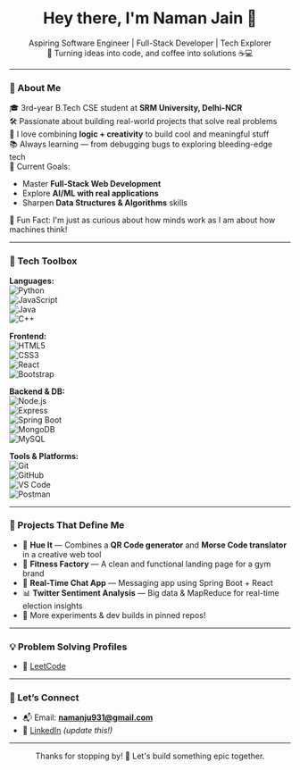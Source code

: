 <h1 align="center">Hey there, I'm Naman Jain 👋</h1>
<p align="center">
  Aspiring Software Engineer | Full-Stack Developer | Tech Explorer<br>
  🚀 Turning ideas into code, and coffee into solutions ☕💻
</p>

---

### 📌 About Me

🎓 3rd-year B.Tech CSE student at **SRM University, Delhi-NCR**  
🛠️ Passionate about building real-world projects that solve real problems  
💭 I love combining **logic + creativity** to build cool and meaningful stuff  
📚 Always learning — from debugging bugs to exploring bleeding-edge tech  
🎯 Current Goals:  
- Master **Full-Stack Web Development**  
- Explore **AI/ML with real applications**  
- Sharpen **Data Structures & Algorithms** skills  

🧠 Fun Fact: I'm just as curious about how minds work as I am about how machines think!

---

### 🧰 Tech Toolbox

**Languages:**  
![Python](https://img.shields.io/badge/-Python-3776AB?style=flat&logo=python&logoColor=white)  
![JavaScript](https://img.shields.io/badge/-JavaScript-F7DF1E?style=flat&logo=javascript&logoColor=black)  
![Java](https://img.shields.io/badge/-Java-007396?style=flat&logo=java&logoColor=white)  
![C++](https://img.shields.io/badge/-C++-00599C?style=flat&logo=c%2B%2B&logoColor=white)

**Frontend:**  
![HTML5](https://img.shields.io/badge/-HTML5-E34F26?style=flat&logo=html5&logoColor=white)  
![CSS3](https://img.shields.io/badge/-CSS3-1572B6?style=flat&logo=css3&logoColor=white)  
![React](https://img.shields.io/badge/-React-61DAFB?style=flat&logo=react&logoColor=black)  
![Bootstrap](https://img.shields.io/badge/-Bootstrap-563D7C?style=flat&logo=bootstrap&logoColor=white)

**Backend & DB:**  
![Node.js](https://img.shields.io/badge/-Node.js-339933?style=flat&logo=node.js&logoColor=white)  
![Express](https://img.shields.io/badge/-Express.js-000000?style=flat&logo=express&logoColor=white)  
![Spring Boot](https://img.shields.io/badge/-Spring%20Boot-6DB33F?style=flat&logo=spring-boot&logoColor=white)  
![MongoDB](https://img.shields.io/badge/-MongoDB-47A248?style=flat&logo=mongodb&logoColor=white)  
![MySQL](https://img.shields.io/badge/-MySQL-4479A1?style=flat&logo=mysql&logoColor=white)

**Tools & Platforms:**  
![Git](https://img.shields.io/badge/-Git-F05032?style=flat&logo=git&logoColor=white)  
![GitHub](https://img.shields.io/badge/-GitHub-181717?style=flat&logo=github&logoColor=white)  
![VS Code](https://img.shields.io/badge/-VSCode-007ACC?style=flat&logo=visual-studio-code&logoColor=white)  
![Postman](https://img.shields.io/badge/-Postman-FF6C37?style=flat&logo=postman&logoColor=white)



---

### 🚀 Projects That Define Me

- 🔧 **Hue It** — Combines a **QR Code generator** and **Morse Code translator** in a creative web tool  
- 🧱 **Fitness Factory** — A clean and functional landing page for a gym brand  
- 💬 **Real-Time Chat App** — Messaging app using Spring Boot + React  
- 📊 **Twitter Sentiment Analysis** — Big data & MapReduce for real-time election insights  
- 🧪 More experiments & dev builds in pinned repos!

---

### 💡 Problem Solving Profiles

- 🔗 [LeetCode](https://leetcode.com/u/namanj913/)  
---

### 🤝 Let’s Connect

- 📬 Email: **namanju931@gmail.com**  
- 💼 [LinkedIn](https://www.linkedin.com/in/--naman-jain/) *(update this!)*

---

<p align="center">Thanks for stopping by! 🌟 Let's build something epic together.</p>

